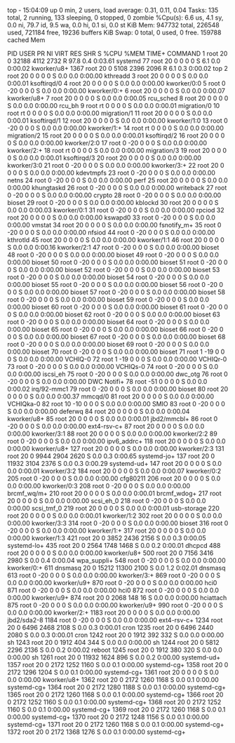 top - 15:04:09 up 0 min,  2 users,  load average: 0.31, 0.11, 0.04
Tasks: 135 total,   2 running, 133 sleeping,   0 stopped,   0 zombie
%Cpu(s):  6.6 us,  4.1 sy,  0.0 ni, 79.7 id,  9.5 wa,  0.0 hi,  0.1 si,  0.0 st
KiB Mem:    947732 total,   226548 used,   721184 free,    19236 buffers
KiB Swap:        0 total,        0 used,        0 free.   159788 cached Mem

  PID USER      PR  NI    VIRT    RES    SHR S  %CPU %MEM     TIME+ COMMAND
    1 root      20   0   32188   4112   2732 R  97.8  0.4   0:03.61 systemd
   77 root      20   0       0      0      0 S   6.1  0.0   0:00.02 kworker/u8+
 1367 root      20   0    5108   2396   2096 R   6.1  0.3   0:00.02 top
    2 root      20   0       0      0      0 S   0.0  0.0   0:00.00 kthreadd
    3 root      20   0       0      0      0 S   0.0  0.0   0:00.01 ksoftirqd/0
    4 root      20   0       0      0      0 S   0.0  0.0   0:00.00 kworker/0:0
    5 root       0 -20       0      0      0 S   0.0  0.0   0:00.00 kworker/0:+
    6 root      20   0       0      0      0 S   0.0  0.0   0:00.07 kworker/u8+
    7 root      20   0       0      0      0 S   0.0  0.0   0:00.05 rcu_sched
    8 root      20   0       0      0      0 S   0.0  0.0   0:00.00 rcu_bh
    9 root      rt   0       0      0      0 S   0.0  0.0   0:00.01 migration/0
   10 root      rt   0       0      0      0 S   0.0  0.0   0:00.00 migration/1
   11 root      20   0       0      0      0 S   0.0  0.0   0:00.01 ksoftirqd/1
   12 root      20   0       0      0      0 S   0.0  0.0   0:00.00 kworker/1:0
   13 root       0 -20       0      0      0 S   0.0  0.0   0:00.00 kworker/1:+
   14 root      rt   0       0      0      0 S   0.0  0.0   0:00.00 migration/2
   15 root      20   0       0      0      0 S   0.0  0.0   0:00.01 ksoftirqd/2
   16 root      20   0       0      0      0 S   0.0  0.0   0:00.00 kworker/2:0
   17 root       0 -20       0      0      0 S   0.0  0.0   0:00.00 kworker/2:+
   18 root      rt   0       0      0      0 S   0.0  0.0   0:00.00 migration/3
   19 root      20   0       0      0      0 S   0.0  0.0   0:00.01 ksoftirqd/3
   20 root      20   0       0      0      0 S   0.0  0.0   0:00.00 kworker/3:0
   21 root       0 -20       0      0      0 S   0.0  0.0   0:00.00 kworker/3:+
   22 root      20   0       0      0      0 S   0.0  0.0   0:00.00 kdevtmpfs
   23 root       0 -20       0      0      0 S   0.0  0.0   0:00.00 netns
   24 root       0 -20       0      0      0 S   0.0  0.0   0:00.00 perf
   25 root      20   0       0      0      0 S   0.0  0.0   0:00.00 khungtaskd
   26 root       0 -20       0      0      0 S   0.0  0.0   0:00.00 writeback
   27 root       0 -20       0      0      0 S   0.0  0.0   0:00.00 crypto
   28 root       0 -20       0      0      0 S   0.0  0.0   0:00.00 bioset
   29 root       0 -20       0      0      0 S   0.0  0.0   0:00.00 kblockd
   30 root      20   0       0      0      0 S   0.0  0.0   0:00.03 kworker/0:1
   31 root       0 -20       0      0      0 S   0.0  0.0   0:00.00 rpciod
   32 root      20   0       0      0      0 S   0.0  0.0   0:00.00 kswapd0
   33 root       0 -20       0      0      0 S   0.0  0.0   0:00.00 vmstat
   34 root      20   0       0      0      0 S   0.0  0.0   0:00.00 fsnotify_m+
   35 root       0 -20       0      0      0 S   0.0  0.0   0:00.00 nfsiod
   44 root       0 -20       0      0      0 S   0.0  0.0   0:00.00 kthrotld
   45 root      20   0       0      0      0 S   0.0  0.0   0:00.00 kworker/1:1
   46 root      20   0       0      0      0 S   0.0  0.0   0:00.16 kworker/2:1
   47 root       0 -20       0      0      0 S   0.0  0.0   0:00.00 bioset
   48 root       0 -20       0      0      0 S   0.0  0.0   0:00.00 bioset
   49 root       0 -20       0      0      0 S   0.0  0.0   0:00.00 bioset
   50 root       0 -20       0      0      0 S   0.0  0.0   0:00.00 bioset
   51 root       0 -20       0      0      0 S   0.0  0.0   0:00.00 bioset
   52 root       0 -20       0      0      0 S   0.0  0.0   0:00.00 bioset
   53 root       0 -20       0      0      0 S   0.0  0.0   0:00.00 bioset
   54 root       0 -20       0      0      0 S   0.0  0.0   0:00.00 bioset
   55 root       0 -20       0      0      0 S   0.0  0.0   0:00.00 bioset
   56 root       0 -20       0      0      0 S   0.0  0.0   0:00.00 bioset
   57 root       0 -20       0      0      0 S   0.0  0.0   0:00.00 bioset
   58 root       0 -20       0      0      0 S   0.0  0.0   0:00.00 bioset
   59 root       0 -20       0      0      0 S   0.0  0.0   0:00.00 bioset
   60 root       0 -20       0      0      0 S   0.0  0.0   0:00.00 bioset
   61 root       0 -20       0      0      0 S   0.0  0.0   0:00.00 bioset
   62 root       0 -20       0      0      0 S   0.0  0.0   0:00.00 bioset
   63 root       0 -20       0      0      0 S   0.0  0.0   0:00.00 bioset
   64 root       0 -20       0      0      0 S   0.0  0.0   0:00.00 bioset
   65 root       0 -20       0      0      0 S   0.0  0.0   0:00.00 bioset
   66 root       0 -20       0      0      0 S   0.0  0.0   0:00.00 bioset
   67 root       0 -20       0      0      0 S   0.0  0.0   0:00.00 bioset
   68 root       0 -20       0      0      0 S   0.0  0.0   0:00.00 bioset
   69 root       0 -20       0      0      0 S   0.0  0.0   0:00.00 bioset
   70 root       0 -20       0      0      0 S   0.0  0.0   0:00.00 bioset
   71 root       1 -19       0      0      0 S   0.0  0.0   0:00.00 VCHIQ-0
   72 root       1 -19       0      0      0 S   0.0  0.0   0:00.00 VCHIQr-0
   73 root       0 -20       0      0      0 S   0.0  0.0   0:00.00 VCHIQs-0
   74 root       0 -20       0      0      0 S   0.0  0.0   0:00.00 iscsi_eh
   75 root       0 -20       0      0      0 S   0.0  0.0   0:00.00 dwc_otg
   76 root       0 -20       0      0      0 S   0.0  0.0   0:00.00 DWC Notifi+
   78 root     -51   0       0      0      0 S   0.0  0.0   0:00.02 irq/92-mmc1
   79 root       0 -20       0      0      0 S   0.0  0.0   0:00.00 bioset
   80 root      20   0       0      0      0 S   0.0  0.0   0:00.37 mmcqd/0
   81 root      20   0       0      0      0 S   0.0  0.0   0:00.00 VCHIQka-0
   82 root      10 -10       0      0      0 S   0.0  0.0   0:00.00 SMIO
   83 root       0 -20       0      0      0 S   0.0  0.0   0:00.00 deferwq
   84 root      20   0       0      0      0 S   0.0  0.0   0:00.04 kworker/u8+
   85 root      20   0       0      0      0 S   0.0  0.0   0:00.01 jbd2/mmcbl+
   86 root       0 -20       0      0      0 S   0.0  0.0   0:00.00 ext4-rsv-c+
   87 root      20   0       0      0      0 S   0.0  0.0   0:00.00 kworker/3:1
   88 root      20   0       0      0      0 S   0.0  0.0   0:00.00 kworker/2:2
   89 root       0 -20       0      0      0 S   0.0  0.0   0:00.00 ipv6_addrc+
  118 root      20   0       0      0      0 S   0.0  0.0   0:00.00 kworker/u8+
  127 root      20   0       0      0      0 S   0.0  0.0   0:00.00 kworker/2:3
  131 root      20   0    9944   2904   2620 S   0.0  0.3   0:00.65 systemd-jo+
  137 root      20   0   11932   3104   2376 S   0.0  0.3   0:00.29 systemd-ud+
  147 root      20   0       0      0      0 S   0.0  0.0   0:00.01 kworker/3:2
  184 root      20   0       0      0      0 S   0.0  0.0   0:00.07 kworker/0:2
  205 root       0 -20       0      0      0 S   0.0  0.0   0:00.00 cfg80211
  206 root      20   0       0      0      0 S   0.0  0.0   0:00.00 kworker/0:3
  208 root       0 -20       0      0      0 S   0.0  0.0   0:00.00 brcmf_wq/m+
  210 root      20   0       0      0      0 S   0.0  0.0   0:00.01 brcmf_wdog+
  217 root      20   0       0      0      0 S   0.0  0.0   0:00.00 scsi_eh_0
  218 root       0 -20       0      0      0 S   0.0  0.0   0:00.00 scsi_tmf_0
  219 root      20   0       0      0      0 S   0.0  0.0   0:00.01 usb-storage
  220 root      20   0       0      0      0 S   0.0  0.0   0:00.01 kworker/1:2
  302 root      20   0       0      0      0 S   0.0  0.0   0:00.00 kworker/3:3
  314 root       0 -20       0      0      0 S   0.0  0.0   0:00.00 bioset
  316 root       0 -20       0      0      0 S   0.0  0.0   0:00.00 kworker/1:+
  317 root      20   0       0      0      0 S   0.0  0.0   0:00.00 kworker/1:3
  421 root      20   0    3852   2436   2156 S   0.0  0.3   0:00.05 systemd-lo+
  435 root      20   0    2564   1748   1468 S   0.0  0.2   0:00.01 dhcpcd
  488 root      20   0       0      0      0 S   0.0  0.0   0:00.00 kworker/u8+
  500 root      20   0    7156   3416   2980 S   0.0  0.4   0:00.04 wpa_suppli+
  548 root       0 -20       0      0      0 S   0.0  0.0   0:00.00 kworker/0:+
  611 dnsmasq   20   0   15212  11300   2100 S   0.0  1.2   0:02.01 dnsmasq
  613 root       0 -20       0      0      0 S   0.0  0.0   0:00.00 kworker/3:+
  869 root       0 -20       0      0      0 S   0.0  0.0   0:00.00 kworker/u9+
  870 root       0 -20       0      0      0 S   0.0  0.0   0:00.00 hci0
  871 root       0 -20       0      0      0 S   0.0  0.0   0:00.00 hci0
  872 root       0 -20       0      0      0 S   0.0  0.0   0:00.00 kworker/u9+
  874 root      20   0    2068    148     16 S   0.0  0.0   0:00.00 hciattach
  875 root       0 -20       0      0      0 S   0.0  0.0   0:00.00 kworker/u9+
  990 root       0 -20       0      0      0 S   0.0  0.0   0:00.00 kworker/2:+
 1183 root      20   0       0      0      0 S   0.0  0.0   0:00.00 jbd2/sda2-8
 1184 root       0 -20       0      0      0 S   0.0  0.0   0:00.00 ext4-rsv-c+
 1234 root      20   0    6496   2468   2108 S   0.0  0.3   0:00.01 cron
 1235 root      20   0    6496   2440   2080 S   0.0  0.3   0:00.01 cron
 1242 root      20   0    1912    392    332 S   0.0  0.0   0:00.00 sh
 1243 root      20   0    1912    404    344 S   0.0  0.0   0:00.00 sh
 1244 root      20   0    5812   2296   2136 S   0.0  0.2   0:00.02 reboot
 1245 root      20   0    1912    380    320 S   0.0  0.0   0:00.00 sh
 1261 root      20   0   11932   1624    896 S   0.0  0.2   0:00.00 systemd-ud+
 1357 root      20   0    2172   1252   1160 S   0.0  0.1   0:00.00 systemd-cg+
 1358 root      20   0    2172   1296   1204 S   0.0  0.1   0:00.00 systemd-cg+
 1361 root      20   0       0      0      0 S   0.0  0.0   0:00.00 kworker/u8+
 1362 root      20   0    2172   1260   1168 S   0.0  0.1   0:00.00 systemd-cg+
 1364 root      20   0    2172   1280   1188 S   0.0  0.1   0:00.00 systemd-cg+
 1365 root      20   0    2172   1260   1168 S   0.0  0.1   0:00.00 systemd-cg+
 1366 root      20   0    2172   1252   1160 S   0.0  0.1   0:00.00 systemd-cg+
 1368 root      20   0    2172   1252   1160 S   0.0  0.1   0:00.00 systemd-cg+
 1369 root      20   0    2172   1260   1168 S   0.0  0.1   0:00.00 systemd-cg+
 1370 root      20   0    2172   1248   1156 S   0.0  0.1   0:00.00 systemd-cg+
 1371 root      20   0    2172   1260   1168 S   0.0  0.1   0:00.00 systemd-cg+
 1372 root      20   0    2172   1368   1276 S   0.0  0.1   0:00.00 systemd-cg+
